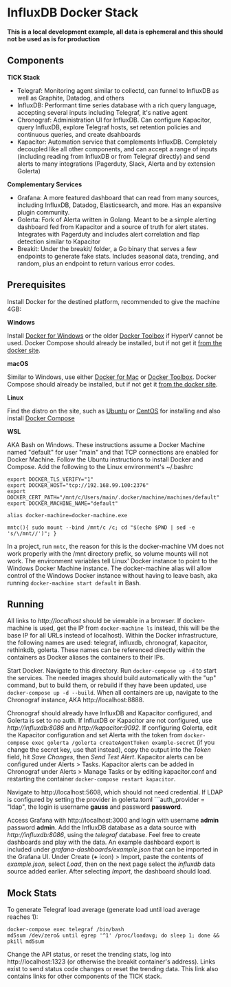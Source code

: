 InfluxDB Docker Stack
=====================

**This is a local development example, all data is ephemeral and this should not be used as is for production**

Components
----------

**TICK Stack**
* Telegraf: Monitoring agent similar to collectd, can funnel to InfluxDB as well as Graphite, Datadog, and others
* InfluxDB: Performant time series database with a rich query language, accepting several inputs including Telegraf, it's native agent
* Chronograf: Administration UI for InfluxDB. Can configure Kapacitor, query InfluxDB, explore Telegraf hosts, set retention policies and continuous queries, and create dsahboards
* Kapacitor: Automation service that complements InfluxDB. Completely decoupled like all other components, and can accept a range of inputs (including reading from InfluxDB or from Telegraf directly) and send alerts to many integrations (Pagerduty, Slack, Alerta and by extension Golerta)

**Complementary Services**
* Grafana: A more featured dashboard that can read from many sources, including InfluxDB, Datadog, Elasticsearch, and more. Has an expansive plugin community.
* Golerta: Fork of Alerta written in Golang. Meant to be a simple alerting dashboard fed from Kapacitor and a source of truth for alert states. Integrates with Pagerduty and includes alert correlation and flap detection similar to Kapacitor
* Breakit: Under the breakit/ folder, a Go binary that serves a few endpoints to generate fake stats. Includes seasonal data, trending, and random, plus an endpoint to return various error codes.

Prerequisites
-------------

Install Docker for the destined platform, recommended to give the machine 4GB:

**Windows**

Install [Docker for Windows](https://docs.docker.com/docker-for-windows/) or the older [Docker Toolbox](https://docs.docker.com/toolbox/toolbox_install_windows/) if HyperV cannot be used. Docker Compose should already be installed, but if not get it [from the docker site](https://docs.docker.com/compose/install/).

**macOS**

Similar to Windows, use either [Docker for Mac](https://docs.docker.com/docker-for-mac/) or [Docker Toolbox](https://docs.docker.com/toolbox/toolbox_install_mac/). Docker Compose should already be installed, but if not get it [from the docker site](https://docs.docker.com/compose/install/).

**Linux**

Find the distro on the site, such as [Ubuntu](https://docs.docker.com/install/linux/docker-ce/ubuntu/) or [CentOS](https://docs.docker.com/install/linux/docker-ce/centos/) for installing and also install [Docker Compose](https://docs.docker.com/compose/install/)

**WSL**

AKA Bash on Windows. These instructions assume a Docker Machine named "default" for user "main" and that TCP connections are enabled for Docker Machine. Follow the Ubuntu instructions to install Docker and Compose. Add the following to the Linux environment's ~/.bashrc

```
export DOCKER_TLS_VERIFY="1"
export DOCKER_HOST="tcp://192.168.99.100:2376"
export DOCKER_CERT_PATH="/mnt/c/Users/main/.docker/machine/machines/default"
export DOCKER_MACHINE_NAME="default"

alias docker-machine=docker-machine.exe

mntc(){ sudo mount --bind /mnt/c /c; cd "$(echo $PWD | sed -e 's/\/mnt//')"; }
```

In a project, run ```mntc```, the reason for this is the docker-machine VM does not work properly with the /mnt directory prefix, so volume mounts will not work. The environment variables tell Linux' Docker instance to point to the Windows Docker Machine instance. The docker-machine alias will allow control of the Windows Docker instance without having to leave bash, aka running ```docker-machine start default``` in Bash.

Running
-------

All links to *http://localhost* should be viewable in a browser. If docker-machine is used, get the IP from ```docker-machine ls``` instead, this will be the base IP for all URLs instead of localhost). Within the Docker infrastructure, the following names are used: telegraf, influxdb, chronograf, kapacitor, rethinkdb, golerta. These names can be referenced directly within the containers as Docker aliases the containers to their IPs.

Start Docker. Navigate to this directory. Run ```docker-compose up -d``` to start the services. The needed images should build automatically with the "up" command, but to build them, or rebuild if they have been updated, use ```docker-compose up -d --build```. When all containers are up, navigate to the Chronograf instance, AKA http://localhost:8888.

Chronograf should already have InfluxDB and Kapacitor configured, and Golerta is set to no auth. If InfluxDB or Kapacitor are not configured, use *http://influxdb:8086* and *http://kapacitor:9092*. If configuring Golerta, edit the Kapacitor configuration and set Alerta with the token from ```docker-compose exec golerta /golerta createAgentToken example-secret``` (if you change the secret key, use that instead), copy the output into the *Token* field, hit *Save Changes*, then *Send Test Alert*. Kapacitor alerts can be configured under Alerts > Tasks. Kapacitor alerts can be added in Chronograf under Alerts > Manage Tasks or by editing kapacitor.conf and restarting the container ```docker-compose restart kapacitor```.

Navigate to http://localhost:5608, which should not need credential. If LDAP is configured by setting the provider in golerta.toml ```auth_provider = "ldap", the login is username **gauss** and password **password**.

Access Grafana with http://localhost:3000 and login with username **admin** password **admin**. Add the InfluxDB database as a data source with *http://influxdb:8086*, using the *telegraf* database. Feel free to create dashboards and play with the data. An example dashboard export is included under *grafana-dashboards/example.json* that can be imported in the Grafana UI. Under Create (**+** icon) > Import, paste the contents of *example.json*, select *Load*, then on the next page select the *influxdb* data source added earlier. After selecting *Import*, the dashboard should load.

Mock Stats
----------

To generate Telegraf load average (generate load until load average reaches 1):

```
docker-compose exec telegraf /bin/bash
md5sum /dev/zero& until egrep '^1' /proc/loadavg; do sleep 1; done && pkill md5sum
```

Change the API status, or reset the trending stats, log into http://localhost:1323 (or otherwise the breakit container's address). Links exist to send status code changes or reset the trending data. This link also contains links for other components of the TICK stack.
